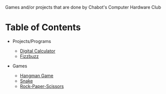 Games and/or projects that are done by Chabot's Computer Hardware Club

# Table of Contents
* Projects/Programs
  * [Digital Calculator](https://github.com/Atypics3/chc-projects-games/tree/digi_calc)
  * [Fizzbuzz](https://github.com/Atypics3/chc-projects-games/tree/fizzbuzz)


* Games
  * [Hangman Game](https://github.com/Atypics3/chc-projects-games/tree/hangman)
  * [Snake](https://github.com/Atypics3/chc-projects-games/tree/snake)
  * [Rock-Paper-Scissors](https://github.com/Atypics3/chc-projects-games/tree/RPS)



